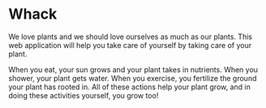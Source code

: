 # Whack

We love plants and we should love ourselves as much as our plants. This web application will help you take care of yourself by taking care of your plant.

When you eat, your sun grows and your plant takes in nutrients. When you shower, your plant gets water. When you exercise, you fertilize the ground your plant has rooted in. All of these actions help your plant grow, and in doing these activities yourself, you grow too!
